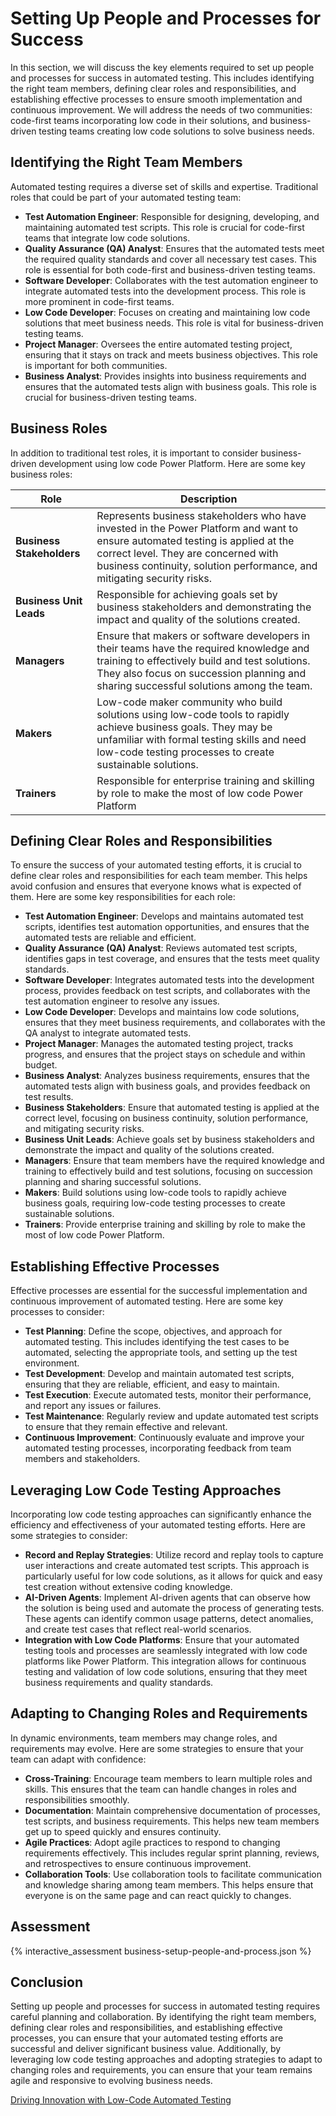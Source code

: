 # Setting Up People and Processes for Success

In this section, we will discuss the key elements required to set up people and processes for success in automated testing. This includes identifying the right team members, defining clear roles and responsibilities, and establishing effective processes to ensure smooth implementation and continuous improvement. We will address the needs of two communities: code-first teams incorporating low code in their solutions, and business-driven testing teams creating low code solutions to solve business needs.

## Identifying the Right Team Members

Automated testing requires a diverse set of skills and expertise. Traditional roles that could be part of your automated testing team:

- **Test Automation Engineer**: Responsible for designing, developing, and maintaining automated test scripts. This role is crucial for code-first teams that integrate low code solutions.
- **Quality Assurance (QA) Analyst**: Ensures that the automated tests meet the required quality standards and cover all necessary test cases. This role is essential for both code-first and business-driven testing teams.
- **Software Developer**: Collaborates with the test automation engineer to integrate automated tests into the development process. This role is more prominent in code-first teams.
- **Low Code Developer**: Focuses on creating and maintaining low code solutions that meet business needs. This role is vital for business-driven testing teams.
- **Project Manager**: Oversees the entire automated testing project, ensuring that it stays on track and meets business objectives. This role is important for both communities.
- **Business Analyst**: Provides insights into business requirements and ensures that the automated tests align with business goals. This role is crucial for business-driven testing teams.

## Business Roles

In addition to traditional test roles, it is important to consider business-driven development using low code Power Platform. Here are some key business roles:

| Role | Description |
|------|-------------|
| **Business Stakeholders** | Represents business stakeholders who have invested in the Power Platform and want to ensure automated testing is applied at the correct level. They are concerned with business continuity, solution performance, and mitigating security risks. |
| **Business Unit Leads** | Responsible for achieving goals set by business stakeholders and demonstrating the impact and quality of the solutions created. | 
| **Managers** | Ensure that makers or software developers in their teams have the required knowledge and training to effectively build and test solutions. They also focus on succession planning and sharing successful solutions among the team. | 
| **Makers** | Low-code maker community who build solutions using low-code tools to rapidly achieve business goals. They may be unfamiliar with formal testing skills and need low-code testing processes to create sustainable solutions. |
| **Trainers** | Responsible for enterprise training and skilling by role to make the most of low code Power Platform |

## Defining Clear Roles and Responsibilities

To ensure the success of your automated testing efforts, it is crucial to define clear roles and responsibilities for each team member. This helps avoid confusion and ensures that everyone knows what is expected of them. Here are some key responsibilities for each role:

- **Test Automation Engineer**: Develops and maintains automated test scripts, identifies test automation opportunities, and ensures that the automated tests are reliable and efficient.
- **Quality Assurance (QA) Analyst**: Reviews automated test scripts, identifies gaps in test coverage, and ensures that the tests meet quality standards.
- **Software Developer**: Integrates automated tests into the development process, provides feedback on test scripts, and collaborates with the test automation engineer to resolve any issues.
- **Low Code Developer**: Develops and maintains low code solutions, ensures that they meet business requirements, and collaborates with the QA analyst to integrate automated tests.
- **Project Manager**: Manages the automated testing project, tracks progress, and ensures that the project stays on schedule and within budget.
- **Business Analyst**: Analyzes business requirements, ensures that the automated tests align with business goals, and provides feedback on test results.
- **Business Stakeholders**: Ensure that automated testing is applied at the correct level, focusing on business continuity, solution performance, and mitigating security risks.
- **Business Unit Leads**: Achieve goals set by business stakeholders and demonstrate the impact and quality of the solutions created.
- **Managers**: Ensure that team members have the required knowledge and training to effectively build and test solutions, focusing on succession planning and sharing successful solutions.
- **Makers**: Build solutions using low-code tools to rapidly achieve business goals, requiring low-code testing processes to create sustainable solutions.
- **Trainers**: Provide enterprise training and skilling by role to make the most of low code Power Platform.

## Establishing Effective Processes

Effective processes are essential for the successful implementation and continuous improvement of automated testing. Here are some key processes to consider:

- **Test Planning**: Define the scope, objectives, and approach for automated testing. This includes identifying the test cases to be automated, selecting the appropriate tools, and setting up the test environment.
- **Test Development**: Develop and maintain automated test scripts, ensuring that they are reliable, efficient, and easy to maintain.
- **Test Execution**: Execute automated tests, monitor their performance, and report any issues or failures.
- **Test Maintenance**: Regularly review and update automated test scripts to ensure that they remain effective and relevant.
- **Continuous Improvement**: Continuously evaluate and improve your automated testing processes, incorporating feedback from team members and stakeholders.

## Leveraging Low Code Testing Approaches

Incorporating low code testing approaches can significantly enhance the efficiency and effectiveness of your automated testing efforts. Here are some strategies to consider:

- **Record and Replay Strategies**: Utilize record and replay tools to capture user interactions and create automated test scripts. This approach is particularly useful for low code solutions, as it allows for quick and easy test creation without extensive coding knowledge.
- **AI-Driven Agents**: Implement AI-driven agents that can observe how the solution is being used and automate the process of generating tests. These agents can identify common usage patterns, detect anomalies, and create test cases that reflect real-world scenarios.
- **Integration with Low Code Platforms**: Ensure that your automated testing tools and processes are seamlessly integrated with low code platforms like Power Platform. This integration allows for continuous testing and validation of low code solutions, ensuring that they meet business requirements and quality standards.

## Adapting to Changing Roles and Requirements

In dynamic environments, team members may change roles, and requirements may evolve. Here are some strategies to ensure that your team can adapt with confidence:

- **Cross-Training**: Encourage team members to learn multiple roles and skills. This ensures that the team can handle changes in roles and responsibilities smoothly.
- **Documentation**: Maintain comprehensive documentation of processes, test scripts, and business requirements. This helps new team members get up to speed quickly and ensures continuity.
- **Agile Practices**: Adopt agile practices to respond to changing requirements effectively. This includes regular sprint planning, reviews, and retrospectives to ensure continuous improvement.
- **Collaboration Tools**: Use collaboration tools to facilitate communication and knowledge sharing among team members. This helps ensure that everyone is on the same page and can react quickly to changes.

## Assessment

{% interactive_assessment business-setup-people-and-process.json %}

## Conclusion

Setting up people and processes for success in automated testing requires careful planning and collaboration. By identifying the right team members, defining clear roles and responsibilities, and establishing effective processes, you can ensure that your automated testing efforts are successful and deliver significant business value. Additionally, by leveraging low code testing approaches and adopting strategies to adapt to changing roles and requirements, you can ensure that your team remains agile and responsive to evolving business needs.

<a href="/powerfuldev-testing/learning/business-path/03-driving-innovation-with-low-code-automated-testing" class="btn btn--primary">Driving Innovation with Low-Code Automated Testing</a>
